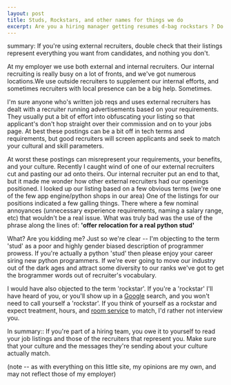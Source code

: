 ```yaml
---
layout: post
title: Studs, Rockstars, and other names for things we do
excerpt: Are you a hiring manager getting resumes d-bag rockstars ? Do something about it.
---
```


summary: If you're using external recruiters, double check that their listings represent everything you want from candidates, and nothing you don't.

At my employer we use both external and internal recruiters.  Our internal recruiting is really busy on a lot of fronts, and we've got numerous locations.We use outside recruiters to supplement our internal efforts, and sometimes recruiters with local presence can be a big help.  Sometimes.

I'm sure anyone who's written job reqs and uses external recruiters has dealt with a recruiter running advertisements based on your requirements.  They usually put a bit of effort into obfuscating your listing so that applicant's don't hop straight over their commission and on to your jobs page.  At best these postings can be a bit off in tech terms and requirements, but good recruiters will screen applicants and seek to match your cultural and skill parameters.

At worst these postings can misrepresent your requirements, your benefits, and your culture.  Recently I caught wind of one of our external recruiters cut and pasting our ad onto theirs.  Our internal recruiter put an end to that, but it made me wonder how other external recruiters had our openings positioned.  I looked up our listing based on a few obvious terms (we're one of the few app engine/python shops in our area)  One of the listings for our positions indicated a few galling things.  There where a few nominal annoyances (unnecessary experience requirements, naming a salary range, etc) that wouldn't be a real issue.  What was truly bad was the use of the phrase along the lines of: __'offer relocation for a real python stud'__

What?  Are you kidding me?  Just so we're clear -- I'm objecting to the term 'stud' as a poor and highly gender biased description of programmer prowess.  If you're actually a python 'stud' then please enjoy your career siring new python programmers.  If we're ever going to move our industry out of the dark ages and attract some diversity to our ranks we've got to get the brogrammer words out of recruiter's vocabulary.

I would have also objected to the term 'rockstar'.  If you're a 'rockstar'  I'll have heard of you, or you'll show up in a [Google](https://www.google.com/?q=Guido%20Van%20Rossum#q=Guido+Van+Rossum) search, and you won't need to call yourself a 'rockstar'.  If you think of yourself as a rockstar and expect treatment, hours, and 
[room service](http://theweek.com/article/index/224260/celebrity-tour-riders-the-9-most-ridiculous-demands) to match, I'd rather not interview you.

In summary:: If you're part of a hiring team, you owe it to yourself to read your job listings and those of the recruiters that represent you.  Make sure that your culture and the messages they're sending about your culture actually match.

(note -- as with everything on this little site, my opinions are my own, and may not reflect those of my employer)
